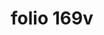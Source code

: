 ---
layout: edition
title: folio 169v
manuscript: Florence, Biblioteca Marucelliana, Carte Rajna XIX.15
sigla: R
iip: r169v.tif
milestone: 338
---